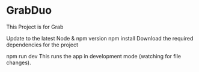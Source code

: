 # GrabDuo
This Project is for Grab

Update to the latest Node & npm version
npm install
Download the required dependencies for the project

npm run dev
This runs the app in development mode (watching for file changes).


